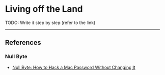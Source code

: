 # Living off the Land

TODO: Write it step by step (refer to the link)

---
## References

### Null Byte

- [Null Byte: How to Hack a Mac Password Without Changing It](https://null-byte.wonderhowto.com/how-to/hacking-macos-hack-mac-password-without-changing-0189001/)